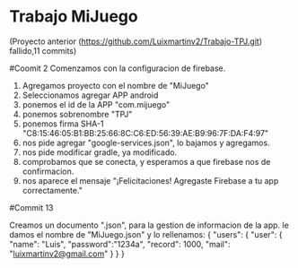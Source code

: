 # Trabajo MiJuego
(Proyecto anterior (https://github.com/Luixmartinv2/Trabajo-TPJ.git) fallido,11 commits)

#Coomit 2
Comenzamos con la configuracion de firebase.

1. Agregamos proyecto con el nombre de "MiJuego"
2. Seleccionamos agregar APP android
3. ponemos el id de la APP "com.mijuego"
4. ponemos sobrenombre "TPJ"
5. ponemos firma SHA-1 "C8:15:46:05:B1:BB:25:66:8C:C6:ED:56:39:AE:B9:96:7F:DA:F4:97"
6. nos pide agregar "google-services.json", lo bajamos y agregamos.
7. nos pide modificar gradle, ya modificado.
8. comprobamos que se conecta, y esperamos a que firebase nos de confirmacion.
9. nos aparece el mensaje "¡Felicitaciones! Agregaste Firebase a tu app correctamente."

#Commit 13

Creamos un documento ".json", para la gestion de informacion de la app.
le damos el nombre de "MiJuego.json" y lo rellenamos:
{
  "users": {
    "user": {
      "name": "Luis",
      "password":"1234a",
      "record": 1000,
      "mail": "luixmartinv2@gmail.com"
    }
  }
}
